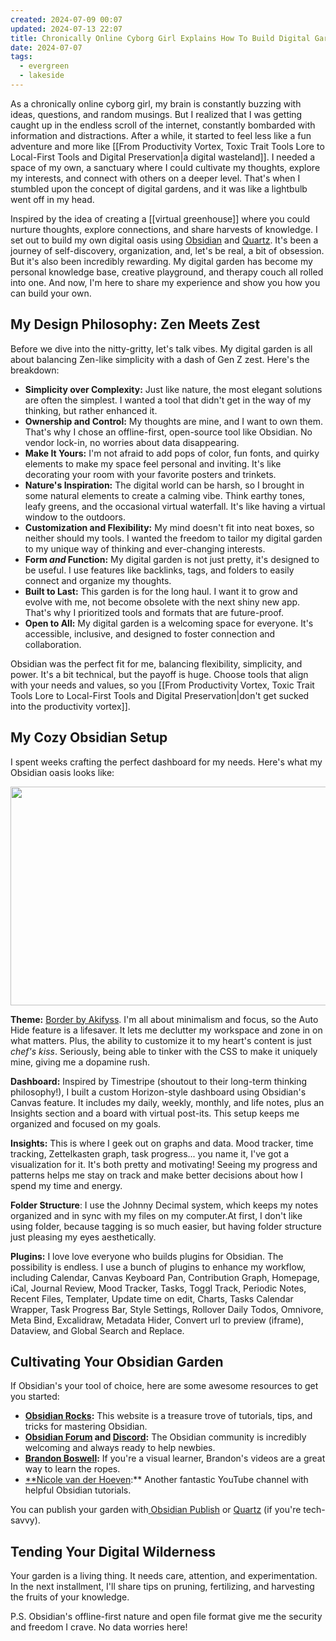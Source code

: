 ```yaml
---
created: 2024-07-09 00:07
updated: 2024-07-13 22:07
title: Chronically Online Cyborg Girl Explains How To Build Digital Garden
date: 2024-07-07
tags:
  - evergreen
  - lakeside
---
```

As a chronically online cyborg girl, my brain is constantly buzzing with ideas, questions, and random musings. But I realized that I was getting caught up in the endless scroll of the internet, constantly bombarded with information and distractions. After a while, it started to feel less like a fun adventure and more like [[From Productivity Vortex, Toxic Trait Tools Lore to Local-First Tools and Digital Preservation|a digital wasteland]]. I needed a space of my own, a sanctuary where I could cultivate my thoughts, explore my interests, and connect with others on a deeper level. That's when I stumbled upon the concept of digital gardens, and it was like a lightbulb went off in my head.

Inspired by the idea of creating a [[virtual greenhouse]] where you could nurture thoughts, explore connections, and share harvests of knowledge. I set out to build my own digital oasis using [Obsidian](https://help.obsidian.md/import/markdown) and [Quartz](https://github.com/jackyzha0/quartz). It's been a journey of self-discovery, organization, and, let's be real, a bit of obsession. But it's also been incredibly rewarding. My digital garden has become my personal knowledge base, creative playground, and therapy couch all rolled into one. And now, I'm here to share my experience and show you how you can build your own.

## My Design Philosophy: Zen Meets Zest

Before we dive into the nitty-gritty, let's talk vibes. My digital garden is all about balancing Zen-like simplicity with a dash of Gen Z zest. Here's the breakdown: 

- **Simplicity over Complexity:** Just like nature, the most elegant solutions are often the simplest. I wanted a tool that didn't get in the way of my thinking, but rather enhanced it. 
- **Ownership and Control:** My thoughts are mine, and I want to own them. That's why I chose an offline-first, open-source tool like Obsidian. No vendor lock-in, no worries about data disappearing. 
- **Make It Yours:** I'm not afraid to add pops of color, fun fonts, and quirky elements to make my space feel personal and inviting. It's like decorating your room with your favorite posters and trinkets. 
- **Nature's Inspiration:** The digital world can be harsh, so I brought in some natural elements to create a calming vibe. Think earthy tones, leafy greens, and the occasional virtual waterfall. It's like having a virtual window to the outdoors. 
- **Customization and Flexibility:** My mind doesn't fit into neat boxes, so neither should my tools. I wanted the freedom to tailor my digital garden to my unique way of thinking and ever-changing interests.
- **Form _and_ Function:** My digital garden is not just pretty, it's designed to be useful. I use features like backlinks, tags, and folders to easily connect and organize my thoughts. 
- **Built to Last:** This garden is for the long haul. I want it to grow and evolve with me, not become obsolete with the next shiny new app. That's why I prioritized tools and formats that are future-proof. 
- **Open to All:** My digital garden is a welcoming space for everyone. It's accessible, inclusive, and designed to foster connection and collaboration.

Obsidian was the perfect fit for me, balancing flexibility, simplicity, and power. It's a bit technical, but the payoff is huge. Choose tools that align with your needs and values, so you [[From Productivity Vortex, Toxic Trait Tools Lore to Local-First Tools and Digital Preservation|don't get sucked into the productivity vortex]].

## My Cozy Obsidian Setup

I spent weeks crafting the perfect dashboard for my needs. Here's what my Obsidian oasis looks like:

<img src=".alta's-obsidian.png" width="1200px" height="350px">

**Theme:** [Border by Akifyss](https://github.com/Akifyss/obsidian-border/blob/main/presets.md). I'm all about minimalism and focus, so the Auto Hide feature is a lifesaver. It lets me declutter my workspace and zone in on what matters. Plus, the ability to customize it to my heart's content is just _chef's kiss_. Seriously, being able to tinker with the CSS to make it uniquely mine, giving me a dopamine rush.  

**Dashboard:** Inspired by Timestripe (shoutout to their long-term thinking philosophy!), I built a custom Horizon-style dashboard using Obsidian's Canvas feature. It includes my daily, weekly, monthly, and life notes, plus an Insights section and a board with virtual post-its. This setup keeps me organized and focused on my goals. 

**Insights:** This is where I geek out on graphs and data. Mood tracker, time tracking, Zettelkasten graph, task progress... you name it, I've got a visualization for it. It's both pretty and motivating! Seeing my progress and patterns helps me stay on track and make better decisions about how I spend my time and energy. 

**Folder Structure**: I use the Johnny Decimal system, which keeps my notes organized and in sync with my files on my computer.At first, I don't like using folder, because tagging is so much easier, but having folder structure just pleasing my eyes aesthetically.  

**Plugins:** I love love everyone who builds plugins for Obsidian. The possibility is endless. I use a bunch of plugins to enhance my workflow, including Calendar, Canvas Keyboard Pan, Contribution Graph, Homepage, iCal, Journal Review, Mood Tracker, Tasks, Toggl Track, Periodic Notes, Recent Files, Templater, Update time on edit, Charts, Tasks Calendar Wrapper, Task Progress Bar, Style Settings, Rollover Daily Todos, Omnivore, Meta Bind, Excalidraw, Metadata Hider, Convert url to preview (iframe), Dataview, and Global Search and Replace.

## Cultivating Your Obsidian Garden

If Obsidian's your tool of choice, here are some awesome resources to get you started:

- **[Obsidian Rocks](https://obsidian.rocks/):** This website is a treasure trove of tutorials, tips, and tricks for mastering Obsidian.
- **[Obsidian Forum](https://forum.obsidian.md/) and [Discord](https://discord.gg/obsidianmd):** The Obsidian community is incredibly welcoming and always ready to help newbies.
- **[Brandon Boswell](https://www.youtube.com/@BrandonKBoswell):** If you're a visual learner, Brandon's videos are a great way to learn the ropes.
- [**Nicole van der Hoeven](https://www.youtube.com/@nicolevdh):** Another fantastic YouTube channel with helpful Obsidian tutorials.

You can publish your garden with[ Obsidian Publish](https://obsidian.md/publish) or [Quartz](https://quartz.jzhao.xyz/) (if you're tech-savvy).

## Tending Your Digital Wilderness

Your garden is a living thing. It needs care, attention, and experimentation. In the next installment, I'll share tips on pruning, fertilizing, and harvesting the fruits of your knowledge.

P.S. Obsidian's offline-first nature and open file format give me the security and freedom I crave. No data worries here!